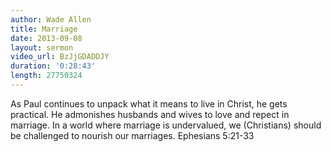 ```yaml
--- 
author: Wade Allen 
title: Marriage 
date: 2013-09-08 
layout: sermon
video_url: BzJjGDADDJY
duration: '0:28:43'
length: 27750324
---
```


As Paul continues to unpack what it means to live in Christ, he gets practical. He admonishes husbands and wives to love and repect in marriage. In a world where marriage is undervalued, we (Christians) should be challenged to nourish our marriages. Ephesians 5:21-33
